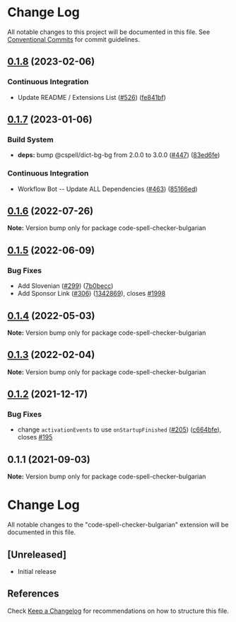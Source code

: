 # Change Log

All notable changes to this project will be documented in this file.
See [Conventional Commits](https://conventionalcommits.org) for commit guidelines.

## [0.1.8](https://github.com/streetsidesoftware/vscode-cspell-dict-extensions/compare/code-spell-checker-bulgarian@0.1.7...code-spell-checker-bulgarian@0.1.8) (2023-02-06)


### Continuous Integration

* Update README / Extensions List ([#526](https://github.com/streetsidesoftware/vscode-cspell-dict-extensions/issues/526)) ([fe841bf](https://github.com/streetsidesoftware/vscode-cspell-dict-extensions/commit/fe841bfc7209e134740b24897e23748581536eb3))

## [0.1.7](https://github.com/streetsidesoftware/vscode-cspell-dict-extensions/compare/code-spell-checker-bulgarian@0.1.6...code-spell-checker-bulgarian@0.1.7) (2023-01-06)


### Build System

* **deps:** bump @cspell/dict-bg-bg from 2.0.0 to 3.0.0 ([#447](https://github.com/streetsidesoftware/vscode-cspell-dict-extensions/issues/447)) ([83ed6fe](https://github.com/streetsidesoftware/vscode-cspell-dict-extensions/commit/83ed6fec70245ba84353654e36e92d7e57352ad8))


### Continuous Integration

* Workflow Bot -- Update ALL Dependencies ([#463](https://github.com/streetsidesoftware/vscode-cspell-dict-extensions/issues/463)) ([85166ed](https://github.com/streetsidesoftware/vscode-cspell-dict-extensions/commit/85166ed01b3b324b9bfc737443a76318aa1cdda7))

## [0.1.6](https://github.com/streetsidesoftware/vscode-cspell-dict-extensions/compare/code-spell-checker-bulgarian@0.1.5...code-spell-checker-bulgarian@0.1.6) (2022-07-26)

**Note:** Version bump only for package code-spell-checker-bulgarian





## [0.1.5](https://github.com/streetsidesoftware/vscode-cspell-dict-extensions/compare/code-spell-checker-bulgarian@0.1.4...code-spell-checker-bulgarian@0.1.5) (2022-06-09)


### Bug Fixes

* Add Slovenian ([#299](https://github.com/streetsidesoftware/vscode-cspell-dict-extensions/issues/299)) ([7b0becc](https://github.com/streetsidesoftware/vscode-cspell-dict-extensions/commit/7b0becc910e11e674ad32be812aa5e138b005219))
* Add Sponsor Link ([#306](https://github.com/streetsidesoftware/vscode-cspell-dict-extensions/issues/306)) ([1342869](https://github.com/streetsidesoftware/vscode-cspell-dict-extensions/commit/13428699ee20f6b6a597dd2638d5633f2a53c9cf)), closes [#1998](https://github.com/streetsidesoftware/vscode-cspell-dict-extensions/issues/1998)





## [0.1.4](https://github.com/streetsidesoftware/vscode-cspell-dict-extensions/compare/code-spell-checker-bulgarian@0.1.3...code-spell-checker-bulgarian@0.1.4) (2022-05-03)

**Note:** Version bump only for package code-spell-checker-bulgarian





## [0.1.3](https://github.com/streetsidesoftware/vscode-cspell-dict-extensions/compare/code-spell-checker-bulgarian@0.1.2...code-spell-checker-bulgarian@0.1.3) (2022-02-04)

**Note:** Version bump only for package code-spell-checker-bulgarian





## [0.1.2](https://github.com/streetsidesoftware/vscode-cspell-dict-extensions/compare/code-spell-checker-bulgarian@0.1.1...code-spell-checker-bulgarian@0.1.2) (2021-12-17)


### Bug Fixes

* change `activationEvents` to use `onStartupFinished` ([#205](https://github.com/streetsidesoftware/vscode-cspell-dict-extensions/issues/205)) ([c664bfe](https://github.com/streetsidesoftware/vscode-cspell-dict-extensions/commit/c664bfe88497c9eaf82aa5549734d99db9194001)), closes [#195](https://github.com/streetsidesoftware/vscode-cspell-dict-extensions/issues/195)





## 0.1.1 (2021-09-03)

**Note:** Version bump only for package code-spell-checker-bulgarian





# Change Log
All notable changes to the "code-spell-checker-bulgarian" extension will be documented in this file.

## [Unreleased]
- Initial release

## References
Check [Keep a Changelog](http://keepachangelog.com/) for recommendations on how to structure this file.
